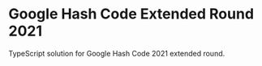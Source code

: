# Google Hash Code Extended Round 2021

TypeScript solution for Google Hash Code 2021 extended round.